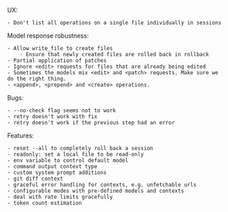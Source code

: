 UX:

    - Don't list all operations on a single file individually in sessions
    
Model response robustness:
    
    - Allow write_file to create files
        - Ensure that newly created files are rolled back in rollback
    - Partial application of patches
    - Ignore <edit> requests for files that are already being edited
    - Sometimes the models mix <edit> and <patch> requests. Make sure we do the right thing.
    - <append>, <prepend> and <create> operations.

Bugs:
    
    - --no-check flag seems not to work
    - retry doesn't work with fix
    - retry doesn't work if the previous step had an error

Features:
    
    - reset --all to completely roll back a session
    - readonly: set a local file to be read-only
    - env variable to control default model
    - command output context type
    - custom system prompt additions
    - git diff context
    - graceful error handling for contexts, e.g. unfetchable urls
    - configurable modes with pre-defined models and contexts
    - deal with rate limits gracefully
    - token count estimation
